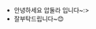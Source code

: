 - 안녕하세요 압둘라 입니다~:>
- 잘부탁드립니다~😊

<!---
dkq-k/dkq-k is a ✨ special ✨ repository because its `README.md` (this file) appears on your GitHub profile.
You can click the Preview link to take a look at your changes.
--->
